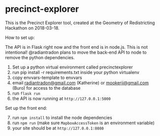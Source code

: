 # precinct-explorer

This is the Precinct Explorer tool, created at the Geometry of Redistricting Hackathon on 2018-03-18.

How to set up:

The API is in Flask right now and the front end is in node.js. This is not intentional! @radiantradon plans to move the back-end API to node to remove the python dependencies.

1. Set up a python virtual environment called precinctexplorer
2. run pip install -r requirements.txt inside your python virtualenv
3. copy envvars-template to envvars
4. email radiantradon@gmail.com (Katherine) or mookerji@gmail.com (Buro) for access to the database
5. run `flask run`
6. the API is now running at `http://127.0.0.1:5000`

Set up the front end:

7. run `npm install` to install the node dependencies
8. run `npm run` (make sure `MapboxAccessToken` is an environment variable)
9. your site should be at `http://127.0.0.1:8080`


